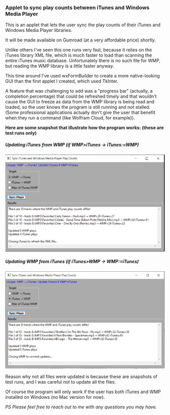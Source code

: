 ### Applet to sync play counts between iTunes and Windows Media Player

This is an applet that lets the user sync the play counts of their iTunes and Windows Media Player libraries. 

It will be made available on Gumroad (at a very affordable price) shortly. 

Unlike others I've seen this one runs very fast, because it relies on the iTunes library XML file, which is much faster to load than scanning the entire iTunes music database. Unfortunately there is no such file for WMP, but reading the WMP library is a little faster anyway.

This time around I've used wxFormBuilder to create a more native-looking GUI than the first applet I created, which used TkInter. 

A feature that was challenging to add was a "progress bar" (actually, a completion percentage) that could be refreshed timely and that wouldn't cause the GUI to freeze as data from the WMP library is being read and loaded, so the user knows the program is still running and not stalled. (Some professional applications actually don't give the user that benefit when they run a command (like Wolfram Cloud, for example)).

**Here are some snapshot that illustrate how the program works: (these are test runs only)**

##### Updating iTunes from WMP (if WMP>iTunes -> iTunes:=WMP)
![Screenshot 1](https://github.com/jrsousa2/Plays_Sync/blob/main/Snapshot2.png)

##### Updating WMP from iTunes (if iTunes>WMP -> WMP:=iTunes)
![Screenshot 2](https://github.com/jrsousa2/Plays_Sync/blob/main/Snapshot3.png)

Reason why not all files were updated is because these are snapshots of test runs, and I was careful not to update all the files.

Of course the program will only work if the user has both iTunes and WMP installed on Windows (no Mac version for now).

<i>PS Please feel free to reach out to me with any questions you may have.</i>
